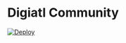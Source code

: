 # Digiatl Community

[![Deploy](https://www.herokucdn.com/deploy/button.png)](https://heroku.com/deploy?template=https://github.com/assafshomer/sharetribe/tree/colu)